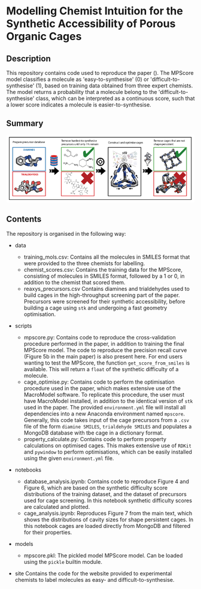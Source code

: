 Modelling Chemist Intuition for the Synthetic Accessibility of Porous Organic Cages
===================================================================================

Description
-----------

This repository contains code used to reproduce the paper ().
The MPScore model classifies a molecule as 'easy-to-synthesise' (0) or 'difficult-to-synthesise' (1), based on training data obtained 
from three expert chemists. 
The model returns a probability that a molecule belong to the 'difficult-to-synthesise' class, which can be interpreted as a continuous score,
such that a lower score indicates a molecule is easier-to-synthesise.

Summary
-------
![image](images/Summary_Image.png)

Contents
-----------

The repository is organised in the following way:
- data
    - training_mols.csv: Contains all the molecules in SMILES format that were provided to the three chemists for labelling.
    - chemist_scores.csv: Contains the training data for the MPScore, consisting of molecules in SMILES format, followed by a 1 or 0, in addition to the chemist that scored them.
    - reaxys_precursors.csv Contains diamines and trialdehydes used to build cages in the high-throughput screening part of the paper.
    Precursors were screened for their synthetic accessibility, before building a cage using `stk` and undergoing a fast geometry optimisation.
- scripts
    - mpscore.py: Contains code to reproduce the cross-validation procedure performed in the paper, in addition to training the final MPScore model.
    The code to reproduce the precision recall curve (Figure 5b in the main paper) is also present here.
    For end users wanting to test the MPScore, the function `get_score_from_smiles` is available.
    This will return a `float` of the synthetic difficulty of a molecule.
    - cage_optimise.py: Contains code to perform the optimisation procedure used in the paper, which makes extensive use of the MacroModel software.
    To replicate this procedure, the user must have MacroModel installed, in addition to the identical version of `stk` used in the paper. 
    The provided `environment.yml` file will install all dependencies into a new Anaconda environment named `mpscore`.
    Generally, this code takes input of the cage precursors from a `.csv` file of the form `diamine SMILES`, `trialdehyde SMILES` and populates a MongoDB database with tbe cage in a dictionary format. 
    - property_calculate.py: Contains code to perform property calculations on optimised cages.
    This makes extensive use of `RDKit` and `pywindow` to perform optimisations, which can be easily installed using the given `environment.yml` file.


- notebooks
    - database_analysis.ipynb: Contains code to reproduce Figure 4 and Figure 6, which are based on the synthetic difficulty score distributions of the training dataset, and the dataset of precursors used for cage screening.
    In this notebook synthetic difficulty scores are calculated and plotted.
    - cage_analysis.ipynb: Reproduces Figure 7 from the main text, which shows the distributions of cavity sizes for shape persistent cages. In this notebook cages are loaded directly from MongoDB and filtered for their properties.

- models
    - mpscore.pkl: The pickled model MPScore model. Can be loaded using the `pickle` builtin module.

- site
    Contains the code for the website provided to experimental chemists to label molecules as easy- and difficult-to-synthesise.
